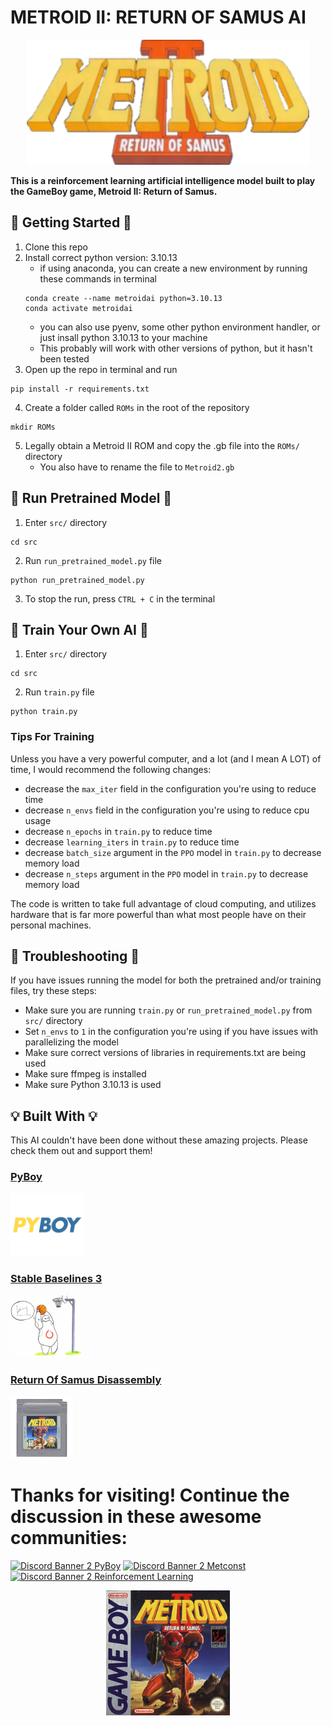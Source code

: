 # METROID II: RETURN OF SAMUS AI
<p align="center">
    <img alt="Metroid II Logo" src="/assets/logo.png" height="200">
</p>

__This is a reinforcement learning artificial intelligence model built to play the GameBoy game, Metroid II: Return of Samus.__

<!-- ## Checkout the YouTube video about the AI and the model breakdown
<img alt="YouTube thumbnail" src="/assets/thumbnail.png" height="200"> <img alt="YouTube breakdown thumbnail" src="/assets/tb_thumbnail.png" height="200"> -->


## 👾 Getting Started 👾
1. Clone this repo
2. Install correct python version: 3.10.13
    * if using anaconda, you can create a new environment by running these commands in terminal
    ```
    conda create --name metroidai python=3.10.13
    conda activate metroidai
    ```
    * you can also use pyenv, some other python environment handler, or just insall python 3.10.13 to your machine
    * This probably will work with other versions of python, but it hasn't been tested
3. Open up the repo in terminal and run
```
pip install -r requirements.txt
```
4. Create a folder called ```ROMs``` in the root of the repository
```
mkdir ROMs
```
5. Legally obtain a Metroid II ROM and copy the .gb file into the ```ROMs/``` directory
    * You also have to rename the file to ```Metroid2.gb```

## 🤖 Run Pretrained Model 🤖
1. Enter ```src/``` directory
```
cd src
```
2. Run ```run_pretrained_model.py``` file
```
python run_pretrained_model.py
```
3. To stop the run, press ```CTRL + C``` in the terminal

## 🦾 Train Your Own AI 🦾

1. Enter ```src/``` directory
```
cd src
```
2. Run ```train.py``` file
```
python train.py
```

### Tips For Training
Unless you have a very powerful computer, and a lot (and I mean A LOT) of time, I would recommend the following changes:
* decrease the ```max_iter``` field in the configuration you're using to reduce time
* decrease ```n_envs``` field in the configuration you're using to reduce cpu usage
* decrease ```n_epochs``` in ```train.py``` to reduce time
* decrease ```learning_iters``` in ```train.py``` to reduce time
* decrease ```batch_size``` argument in the ```PPO``` model in ```train.py``` to decrease memory load
* decrease ```n_steps``` argument in the ```PPO``` model in ```train.py``` to decrease memory load

The code is written to take full advantage of cloud computing, and utilizes hardware that is far more powerful than what most people have on their personal machines.

## 🔨 Troubleshooting 🔨
If you have issues running the model for both the pretrained and/or training files, try these steps:
* Make sure you are running ```train.py``` or ```run_pretrained_model.py``` from ```src/``` directory
* Set ```n_envs``` to ```1``` in the configuration you're using if you have issues with parallelizing the model
* Make sure correct versions of libraries in requirements.txt are being used
* Make sure ffmpeg is installed
* Make sure Python 3.10.13 is used

## 💡 Built With 💡
This AI couldn't have been done without these amazing projects. Please check them out and support them!

### [PyBoy](https://github.com/Baekalfen/PyBoy)
<a href="https://github.com/Baekalfen/PyBoy">
    <img alt="PyBoy Logo" src="/assets/pyboy-logo.png" height="100">
</a>

### [Stable Baselines 3](https://github.com/DLR-RM/stable-baselines3)
<a href="https://github.com/DLR-RM/stable-baselines3">
    <img alt="Stable Baselines 3 Logo" src="/assets/stable-baselines-logo.png" height="100">
</a>

### [Return Of Samus Disassembly](https://github.com/alex-west/M2RoS)
<a href="https://github.com/alex-west/M2RoS">
    <img alt="Metroid II Cartridge" src="/assets/m2-cartridge.jpeg" height="100">
</a>

# Thanks for visiting! Continue the discussion in these awesome communities:
[![Discord Banner 2 PyBoy](http://invidget.switchblade.xyz/bEMadYckBS)](https://discord.gg/bEMadYckBS) 
[![Discord Banner 2 Metconst](http://invidget.switchblade.xyz/XnfmbNcSjr)](https://discord.gg/XnfmbNcSjr)
[![Discord Banner 2 Reinforcement Learning](http://invidget.switchblade.xyz/pV8k2v6Fes)](https://discord.gg/pV8k2v6Fes)


<p align="center">
    <img alt="Metroid II Box Art" src="/assets/boxart.jpg" height="200" >
</p>